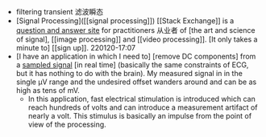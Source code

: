 - filtering transient 滤波瞬态
- [Signal Processing]([[signal processing]]) [[Stack Exchange]] is a [question and answer site](((nxQWBIzPY))) for practitioners 从业者 of [the art and science of signal], [[image processing]] and [[video processing]]. [It only takes a minute to] [[sign up]].
220120-17:07
- [I have an application in which I need to] [remove DC components] from a [sampled signal](((wu7eoctCj))) [in real time] (basically the same constraints of ECG, but it has nothing to do with the brain). My measured signal in in the single µV range and the undesired offset wanders around and can be as high as tens of mV.
    - In this application, fast electrical stimulation is introduced which can reach hundreds of volts and can introduce a measurement artifact of nearly a volt. This stimulus is basically an impulse from the point of view of the processing.
